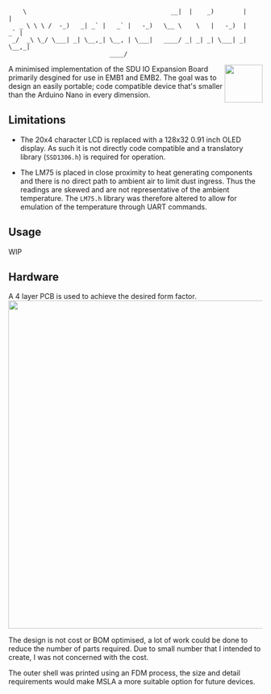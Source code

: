     
        \                                        __|  |    _)        |      |   
       _ \ \ \ /  -_)   _| _` |   _` |   -_)   \__ \    \   |   -_)  |   _` |   
     _/  _\ \_/ \___| _| \__,_| \__, | \___|   ____/ _| _| _| \___| _| \__,_|   
                                ____/                                           

<img src="https://user-images.githubusercontent.com/88851382/233837613-c5e93917-dbea-4d7e-97d9-332ee09b6272.png" align="right"
     height="75">

A minimised implementation of the SDU IO Expansion Board primarily desgined for use in EMB1 and EMB2.
The goal was to design an easily portable; code compatible device that's smaller than the Arduino Nano in every dimension.


## Limitations
* The 20x4 character LCD is replaced with a 128x32 0.91 inch OLED display. As such it is not directly code compatible and a translatory library (``SSD1306.h``) is required for operation.

* The LM75 is placed in close proximity to heat generating components and there is no direct path to ambient air to limit dust ingress. Thus the readings are skewed and are not representative of the ambient temperature. The ``LM75.h`` library was therefore altered to allow for emulation of the temperature through UART commands.

## Usage
WIP


## Hardware
A 4 layer PCB is used to achieve the desired form factor.
<img src="https://user-images.githubusercontent.com/88851382/233835004-bde6611e-34a7-46ee-a9cd-74797b62d04e.png" width="650">

The design is not cost or BOM optimised, a lot of work could be done to reduce the number of parts required. Due to small number that I intended to create, I was not concerned with the cost.

The outer shell was printed using an FDM process, the size and detail requirements would make MSLA a more suitable option for future devices.



